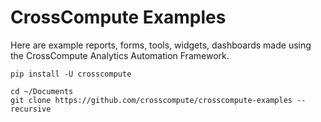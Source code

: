 # CrossCompute Examples

Here are example reports, forms, tools, widgets, dashboards made using the CrossCompute Analytics Automation Framework.

```
pip install -U crosscompute

cd ~/Documents
git clone https://github.com/crosscompute/crosscompute-examples --recursive
```

